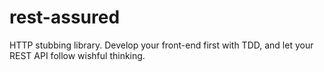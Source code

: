# rest-assured
HTTP stubbing library. Develop your front-end first with TDD, and let your REST API follow wishful thinking. 
